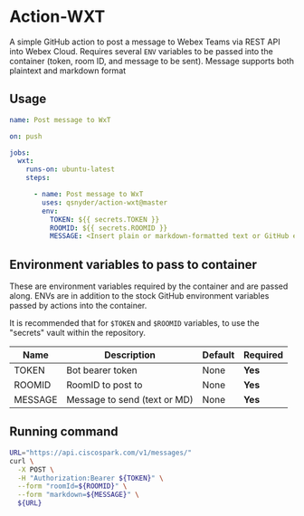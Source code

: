 # Action-WXT
A simple GitHub action to post a message to Webex Teams via REST API into Webex Cloud.
Requires several `ENV` variables to be passed into the container (token, room ID, and message to be sent).  Message supports both plaintext and markdown format

## Usage

```yaml
name: Post message to WxT

on: push

jobs:
  wxt:
    runs-on: ubuntu-latest
    steps:

      - name: Post message to WxT
        uses: qsnyder/action-wxt@master
        env:
          TOKEN: ${{ secrets.TOKEN }}
          ROOMID: ${{ secrets.ROOMID }}
          MESSAGE: <Insert plain or markdown-formatted text or GitHub environment variables>
```

## Environment variables to pass to container

These are environment variables required by the container and are passed along.
ENVs are in addition to the stock GitHub environment variables passed by actions into the container.

It is recommended that for `$TOKEN` and `$ROOMID` variables, to use the "secrets" vault within the repository.

Name | Description | Default | Required
---- | ----------- | ------- | --------
TOKEN | Bot bearer token| None | **Yes**
ROOMID | RoomID to post to | None | **Yes**
MESSAGE | Message to send (text or MD) | None | **Yes**

## Running command

```bash
URL="https://api.ciscospark.com/v1/messages/"
curl \
  -X POST \
  -H "Authorization:Bearer ${TOKEN}" \
  --form "roomId=${ROOMID}" \
  --form "markdown=${MESSAGE}" \
  ${URL}
```
